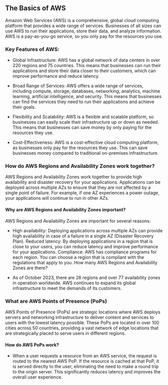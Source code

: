 ## The Basics of AWS

Amazon Web Services (AWS) is a comprehensive, global cloud computing platform that provides a wide range of services. Businesses of all sizes can use AWS to run their applications, store their data, and analyze information. AWS is a pay-as-you-go service, so you only pay for the resources you use.

### Key Features of AWS: 

 * Global Infrastructure: AWS has a global network of data centers in over 220 regions and 75 countries. This means that businesses can run their applications and store their data closer to their customers, which can improve performance and reduce latency. 

* Broad Range of Services: AWS offers a wide range of services, including compute, storage, databases, networking, analytics, machine learning, artificial intelligence, and security. This means that businesses can find the services they need to run their applications and achieve their goals. 

* Flexibility and Scalability: AWS is a flexible and scalable platform, so businesses can easily scale their infrastructure up or down as needed. This means that businesses can save money by only paying for the resources they use.

* Cost-Effectiveness: AWS is a cost-effective cloud computing platform, as businesses only pay for the resources they use. This can save businesses money compared to traditional on-premises infrastructure.

### How do AWS Regions and Availability Zones work together?

AWS Regions and Availability Zones work together to provide high availability and disaster recovery for your applications. Applications can be deployed across multiple AZs to ensure that they are not affected by a single point of failure. For example, if one AZ experiences a power outage, your applications will continue to run in other AZs.

#### Why are AWS Regions and Availability Zones important?

AWS Regions and Availability Zones are important for several reasons:

  * High availability: Deploying applications across multiple AZs can provide high availability in case of a failure in a single AZ (Disaster Recovery Plan).
Reduced latency: By deploying applications in a region that is close to your users, you can reduce latency and improve performance for your applications.
Compliance: AWS has compliance programs for each region. You can choose a region that is compliant with the regulations that apply to you.
How many AWS Regions and Availability Zones are there?

* As of October 2023, there are 26 regions and over 77 availability zones in operation worldwide. AWS continues to expand its global infrastructure to meet the demands of its customers.

### What are AWS Points of Presence (PoPs)


AWS Points of Presence (PoPs) are strategic locations where AWS deploys servers and networking infrastructure to deliver content and services to users with the lowest latency possible. These PoPs are located in over 100 cities across 50 countries, providing a vast network of edge locations that are strategically placed to serve users in different regions.

#### How do AWS PoPs work?

* When a user requests a resource from an AWS service, the request is routed to the nearest AWS PoP. If the resource is cached at that PoP, it is served directly to the user, eliminating the need to make a round trip to the origin server. This significantly reduces latency and improves the overall user experience.
